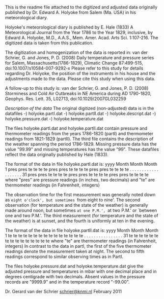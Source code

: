This is the readme file attached to the digitized and adjusted data originally published by Dr. Edward A. Holyoke from Salem (Ma. USA) in his meteorological diary.

Holyoke's meteorological diary is published by E. Hale (1833) A Meteorological Journal from the Year 1786 to the Year 1829, inclusive, 
by Edward A. Holyoke, M.D., A.A.S., Mem. Amer. Acad. Arts Sci. 1:107-216.
The digitized data is taken from this publication.

The digitization and homogenization of the data is reported in: van der Schrier, G. and Jones, P. D. (2008) Daily temperature and pressure series 
for Salem, Massachusetts(1786-1829), Climatic Change 87:499-515, doi:10.1007/s10584-007-9292-x
Please refer to this study for details regarding Dr. Holyoke, the position of the instruments in his house and the adjustments made to the data. Please cite this study when using this data. 

A follow-up to this study is: van der Schrier, G. and Jones, P. D. (2008) Storminess and Cold Air Outbreaks in NE America during AD 1790-1820, Geophys. Res. Lett. 35, L02713, doi:10.1029/2007GL032259

*Description of the data*
The original digitized (non-adjusted) data is in the datafiles
-) holyoke.partI.dat
-) holyoke.partII.dat
-) holyoke.descript.dat
-) holyoke.pressure.dat
-) holyoke.temperature.dat

The files holyoke.partI.dat and holyoke.partII.dat contain pressure and thermometer readings from the years 1786-1820 (partI) and thermometer readings from 1821-1829 (partII). The third file contains the description of the weather spanning the period 1786-1829.
Missing pressure data has the value "99.99" and missing temperatures has the value "99". These datafiles reflect the data originally published by Hale (1833).

The format of the data in file holyoke.partI.dat is:
yyyy
      Month                      Month                       Month
 1   pres  pres   te  te  te  te pres  pres   te  te  te  te pres  pres   te te  te  te
 .   .     .      .   .   .   .  .     .      .   .   .   .  .     .      .  .   .   .
31   pres  pres   te  te  te  te pres  pres   te  te  te  te pres  pres   te te  te  te
where "pres" are pressure readings (in inches, two decimals) and "te" are 
thermometer readings (in Fahrenheit, integers)

The observation time for the first measurement was generally noted down as
`eight o'clock', but sometimes `from eight to nine'.  The second observation (for temperature and the state of the weather) is generally made around noon, but sometimes `at one P.M.', `at two P.M.' or `between one and two P.M.'. The third measurement (for temperature and the
state of the weather) is at sunset, and the fourth is uniformly at ten in the evening.

The format of the data in file holyoke.partII.dat is:
yyyy
      Month               Month               Month   
 1    te  te  te  te  te  te  te  te  te  te  te  te  te  te  te
 .    .   .   .   .   .   .   .   .   .   .   .   .   .   .   . 
31    te  te  te  te  te  te  te  te  te  te  te  te  te  te  te
where "te" are thermometer readings (in Fahrenheit, integers)
In contrast to the data in partI, the first of the five thermometer readings denote the measurement taken at night. The second to fifth readings correspond to similar observing times as in PartI.

The files holyoke.pressure.dat and holyoke.temperature.dat give the adjusted pressure and temperatures in mbar with one decimal place and in degrees centigrade with two decimals. Absent values in the pressure records are "9999.9" and in the temperature record "-99.00".

Dr. Gerard van der Schrier
schrier@knmi.nl
February 2011



